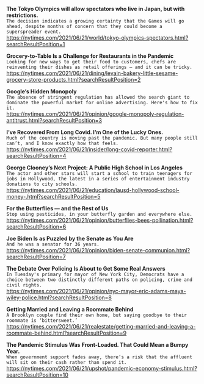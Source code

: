 **The Tokyo Olympics will allow spectators who live in Japan, but with restrictions.**\
`The decision indicates a growing certainty that the Games will go ahead, despite months of concern that they could become a superspreader event.`\
https://nytimes.com/2021/06/21/world/tokyo-olympics-spectators.html?searchResultPosition=1

**Grocery-to-Table Is a Challenge for Restaurants in the Pandemic**\
`Looking for new ways to get their food to customers, chefs are reinventing their dishes as retail offerings — and it can be tricky.`\
https://nytimes.com/2021/06/21/dining/levain-bakery-little-sesame-grocery-store-products.html?searchResultPosition=2

**Google’s Hidden Monopoly**\
`The absence of stringent regulation has allowed the search giant to dominate the powerful market for online advertising. Here's how to fix it.  `\
https://nytimes.com/2021/06/21/opinion/google-monopoly-regulation-antitrust.html?searchResultPosition=3

**I’ve Recovered From Long Covid. I’m One of the Lucky Ones.**\
`Much of the country is moving past the pandemic. But many people still can’t, and I know exactly how that feels.`\
https://nytimes.com/2021/06/21/insider/long-covid-reporter.html?searchResultPosition=4

**George Clooney’s Next Project: A Public High School in Los Angeles**\
`The actor and other stars will start a school to train teenagers for jobs in Hollywood, the latest in a series of entertainment industry donations to city schools.`\
https://nytimes.com/2021/06/21/education/lausd-hollywood-school-money-.html?searchResultPosition=5

**For the Butterflies — and the Rest of Us**\
`Stop using pesticides, in your butterfly garden and everywhere else.`\
https://nytimes.com/2021/06/21/opinion/butterflies-bees-pollination.html?searchResultPosition=6

**Joe Biden Is as Puzzled by the Senate as You Are**\
`And he was a senator for 36 years. `\
https://nytimes.com/2021/06/21/opinion/biden-senate-communion.html?searchResultPosition=7

**The Debate Over Policing Is About to Get Some Real Answers**\
`In Tuesday's primary for mayor of New York City, Democrats have a choice between two distinctly different paths on policing, crime and civil rights.`\
https://nytimes.com/2021/06/21/opinion/nyc-mayor-eric-adams-maya-wiley-police.html?searchResultPosition=8

**Getting Married and Leaving a Roommate Behind**\
`A Brooklyn couple find their own home, but saying goodbye to their roommate is ‘bittersweet.’`\
https://nytimes.com/2021/06/21/realestate/getting-married-and-leaving-a-roommate-behind.html?searchResultPosition=9

**The Pandemic Stimulus Was Front-Loaded. That Could Mean a Bumpy Year.**\
`When government support fades away, there’s a risk that the affluent will sit on their cash rather than spend it.`\
https://nytimes.com/2021/06/21/upshot/pandemic-economy-stimulus.html?searchResultPosition=10

